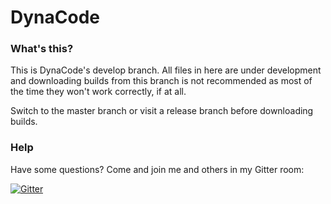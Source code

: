 # DynaCode

### What's this?
This is DynaCode's develop branch. All files in here are under development and downloading builds from this branch is not recommended as most of the time they won't work correctly, if at all.

Switch to the master branch or visit a release branch before downloading builds.


### Help

Have some questions? Come and join me and others in my Gitter room:

[![Gitter](https://badges.gitter.im/Join%20Chat.svg)](https://gitter.im/hbomb79/DynaCode?utm_source=badge&utm_medium=badge&utm_campaign=pr-badge)
